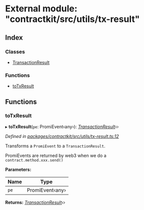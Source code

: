 # External module: "contractkit/src/utils/tx-result"

## Index

### Classes

* [TransactionResult](../classes/_contractkit_src_utils_tx_result_.transactionresult.md)

### Functions

* [toTxResult](_contractkit_src_utils_tx_result_.md#totxresult)

## Functions

###  toTxResult

▸ **toTxResult**(`pe`: PromiEvent‹any›): *[TransactionResult](../classes/_contractkit_src_utils_tx_result_.transactionresult.md)‹›*

*Defined in [packages/contractkit/src/utils/tx-result.ts:12](https://github.com/celo-org/celo-monorepo/blob/master/packages/contractkit/src/utils/tx-result.ts#L12)*

Transforms a `PromiEvent` to a `TransactionResult`.

PromiEvents are returned by web3 when we do a `contract.method.xxx.send()`

**Parameters:**

Name | Type |
------ | ------ |
`pe` | PromiEvent‹any› |

**Returns:** *[TransactionResult](../classes/_contractkit_src_utils_tx_result_.transactionresult.md)‹›*
